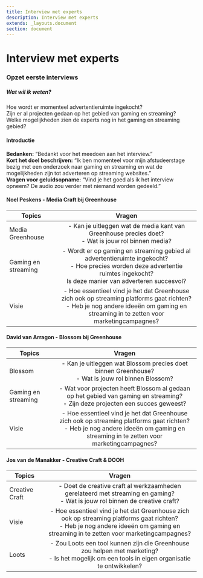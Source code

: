 ```yaml
---
title: Interview met experts
description: Interview met experts
extends: _layouts.document
section: document
---
```


# Interview met experts

### Opzet eerste interviews

##### Wat wil ik weten?
Hoe wordt er momenteel advertentieruimte ingekocht?<br>
Zijn er al projecten gedaan op het gebied van gaming en streaming?<br>
Welke mogelijkheden zien de experts nog in het gaming en streaming gebied?

#### Introductie 
__Bedanken:__ “Bedankt voor het meedoen aan het interview.” <br>
__Kort het doel beschrijven:__ “Ik ben momenteel voor mijn afstudeerstage bezig met een onderzoek naar gaming en streaming en wat de mogelijkheden zijn tot adverteren op streaming websites.”<br>
__Vragen voor geluidsopname:__ “Vind je het goed als ik het interview opneem? De audio zou verder met niemand worden gedeeld.”
#### Noel Peskens - Media Craft bij Greenhouse

| Topics | Vragen | 
| ------------- |:-------------:|  
| Media Greenhouse | - Kan je uitleggen wat de media kant van Greenhouse precies doet?<br> - Wat is jouw rol binnen media? | 
| Gaming en streaming | - Wordt er op gaming en streaming gebied al advertentieruimte ingekocht?<br> - Hoe precies worden deze advertentie ruimtes ingekocht? <br> Is deze manier van adverteren succesvol? | 
| Visie | - Hoe essentieel vind je het dat Greenhouse zich ook op streaming platforms gaat richten?<br> - Heb je nog andere ideeën om gaming en streaming in te zetten voor marketingcampagnes? | 

#### David van Arragon - Blossom bij Greenhouse

| Topics | Vragen | 
| ------------- |:-------------:|  
| Blossom| - Kan je uitleggen wat Blossom precies doet binnen Greenhouse?<br> - Wat is jouw rol binnen Blossom? | 
| Gaming en streaming | - Wat voor projecten heeft Blossom al gedaan op het gebied van gaming en streaming?<br> - Zijn deze projecten een succes geweest? | 
| Visie | - Hoe essentieel vind je het dat Greenhouse zich ook op streaming platforms gaat richten?<br> - Heb je nog andere ideeën om gaming en streaming in te zetten voor marketingcampagnes? | 

#### Jos van de Manakker - Creative Craft & DOOH 

| Topics | Vragen | 
| ------------- |:-------------:|  
| Creative Craft | - Doet de creative craft al werkzaamheden gerelateerd met streaming en gaming?<br> - Wat is jouw rol binnen de creative craft? | 
| Visie | - Hoe essentieel vind je het dat Greenhouse zich ook op streaming platforms gaat richten?<br> - Heb je nog andere ideeën om gaming en streaming in te zetten voor marketingcampagnes? | 
| Loots | - Zou Loots een tool kunnen zijn die Greenhouse zou helpen met marketing?<br> - Is het mogelijk om een tools in eigen organisatie te ontwikkelen? | 